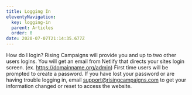 ```yaml
---
title: Logging In
eleventyNavigation:
  key: logging-in
  parent: Articles
  order: 0
date: 2020-07-07T21:14:35.677Z
---
```

How do I login? Rising Campaigns will provide you and up to two other users logins. You will get an email from Netlify that directs your sites login screen. (ex. <https://domainname.org/admin>) First time users will be prompted to create a password. If you have lost your password or are having trouble logging in, email [support@risingcampaigns.com](mailto:support@risingcampaigns.com) to get your information changed or reset to access the website.